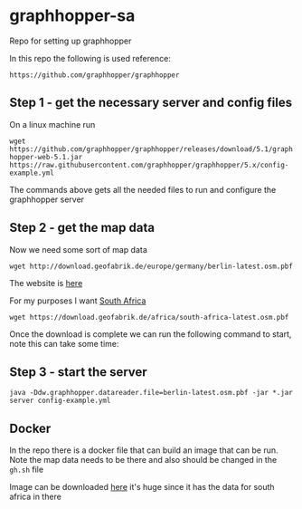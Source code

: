 # graphhopper-sa
Repo for setting up graphhopper

In this repo the following is used reference:

`https://github.com/graphhopper/graphhopper`


## Step 1 - get the necessary server and config files
On a linux machine run

`wget https://github.com/graphhopper/graphhopper/releases/download/5.1/graphhopper-web-5.1.jar https://raw.githubusercontent.com/graphhopper/graphhopper/5.x/config-example.yml`

The commands above gets all the needed files to run and configure the graphhopper server

## Step 2 - get the map data
Now we need some sort of map data

`wget http://download.geofabrik.de/europe/germany/berlin-latest.osm.pbf`

The website is [here](https://download.geofabrik.de/)

For my purposes I want [South Africa](https://download.geofabrik.de/africa/south-africa.html)

`wget https://download.geofabrik.de/africa/south-africa-latest.osm.pbf`

Once the download is complete we can run the following command to start, note this can take some time:

## Step 3 - start the server

`java -Ddw.graphhopper.datareader.file=berlin-latest.osm.pbf -jar *.jar server config-example.yml`


## Docker

In the repo there is a docker file that can build an image that can be run.
Note the map data needs to be there and also should be changed in the `gh.sh` file

Image can be downloaded [here](https://hub.docker.com/r/vickusdocker/graphhopper-sa) it's huge since it has the data for south africa in there 

